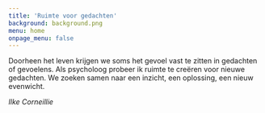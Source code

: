 ```yaml
---
title: 'Ruimte voor gedachten'
background: background.png
menu: home
onpage_menu: false
---
```


Doorheen het leven krijgen we soms het gevoel vast te zitten in gedachten of gevoelens. Als psycholoog probeer ik ruimte te creëren voor nieuwe gedachten. We zoeken samen naar een inzicht, een oplossing, een nieuw evenwicht.

_Ilke Corneillie_